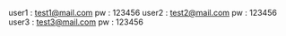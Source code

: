 user1 : test1@mail.com
pw : 123456
user2 : test2@mail.com
pw : 123456
user3 : test3@mail.com
pw : 123456


